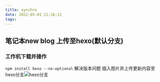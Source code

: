```yaml
---
title: synchro
date: 2022-05-01 11:16:11
tags:
---
```

## 笔记本new blog 上传至hexo(默认分支)
### 工作机下载并操作
`npm install hexo --no-optional`  解决版本问题
插入图片并上传更新内容至hexo分支![hexo分支](temp.png)
